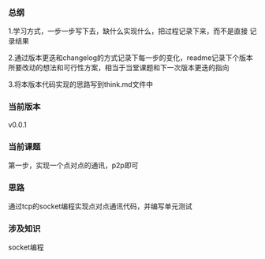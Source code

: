 ### 总纲

1.学习方式，一步一步写下去，缺什么实现什么，把过程记录下来，而不是直接
记录结果

2.通过版本更迭和changelog的方式记录下每一步的变化，readme记录下个版本
所要改动的想法和可行性方案，相当于当堂课题和下一次版本更迭的指向

3.将本版本代码实现的思路写到think.md文件中

### 当前版本
v0.0.1

### 当前课题

第一步，实现一个点对点的通讯，p2p即可

### 思路

通过tcp的socket编程实现点对点通讯代码，并编写单元测试

### 涉及知识

socket编程
